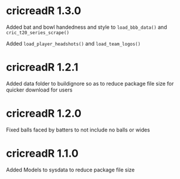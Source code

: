 # cricreadR 1.3.0
Added bat and bowl handedness and style to `load_bbb_data()` and `cric_t20_series_scrape()` 

Added `load_player_headshots()` and `load_team_logos()`

# cricreadR 1.2.1
Added data folder to buildignore so as to reduce package file size for quicker download for users

# cricreadR 1.2.0
Fixed balls faced by batters to not include no balls or wides

# cricreadR 1.1.0
Added Models to sysdata to reduce package file size

